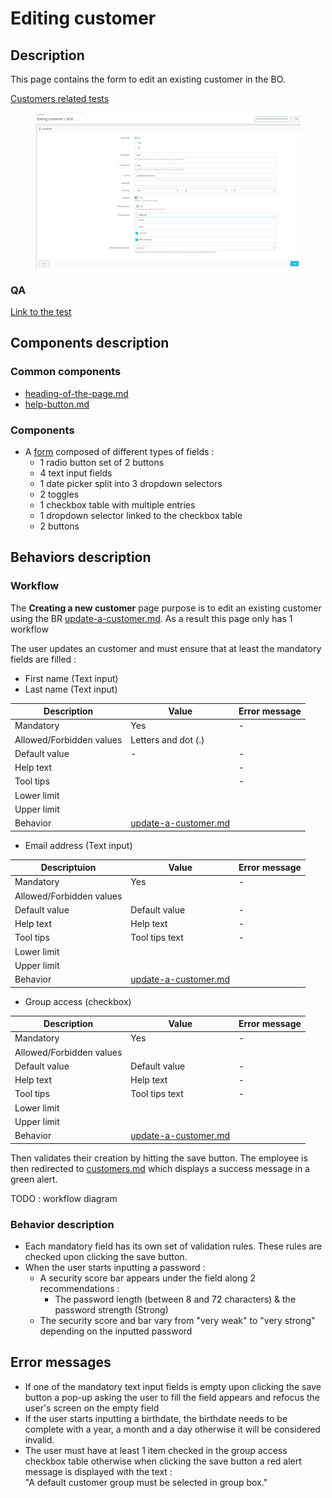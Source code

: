 # Editing customer

## Description

This page contains the form to edit an existing customer in the BO.

[Customers related tests](https://build.prestashop-project.org/test-scenarios/scenarios/core/functional/bo/customers.html)

<figure><img src="../../../../../.gitbook/assets/Capture d’écran du 2022-12-29 15-13-01.png" alt=""><figcaption></figcaption></figure>

### QA&#x20;

[Link to the test](https://build.prestashop-project.org/test-scenarios/scenarios/core/functional/bo/customers.html)

## Components description

### Common components

* [heading-of-the-page.md](../../../common-components/heading-of-the-page.md "mention")
* [help-button.md](../../../common-components/help-button.md "mention")

### Components

* A [form](https://build.prestashop-project.org/prestashop-ui-kit/?path=/story/forms--normal) composed of different types of fields :&#x20;
  * 1 radio button set of 2 buttons
  * 4 text input fields
  * 1 date picker split into 3 dropdown selectors
  * 2 toggles
  * 1 checkbox table with multiple entries
  * 1 dropdown selector linked to the checkbox table
  * 2 buttons

## Behaviors description

### Workflow

The **Creating a new customer** page purpose is to edit an existing customer using the BR [update-a-customer.md](../../../../business-rules/customers/update-a-customer.md "mention"). As a result this page only has 1 workflow

The user updates an customer and must ensure that at least the mandatory fields are filled :&#x20;

* First name (Text input)
* Last name (Text input)

| Description              | Value                                                                                       | Error message |
| ------------------------ | ------------------------------------------------------------------------------------------- | ------------- |
| Mandatory                | Yes                                                                                         | -             |
| Allowed/Forbidden values | Letters and dot (.)                                                                         |               |
| Default value            | -                                                                                           | -             |
| Help text                |                                                                                             | -             |
| Tool tips                |                                                                                             | -             |
| Lower limit              |                                                                                             |               |
| Upper limit              |                                                                                             |               |
| Behavior                 | [update-a-customer.md](../../../../business-rules/customers/update-a-customer.md "mention") |               |

* Email address (Text input)

| Descriptuion             | Value                                                                                       | Error message |
| ------------------------ | ------------------------------------------------------------------------------------------- | ------------- |
| Mandatory                | Yes                                                                                         | -             |
| Allowed/Forbidden values | ​                                                                                           | ​             |
| Default value            | Default value                                                                               | -             |
| Help text                | Help text                                                                                   | -             |
| Tool tips                | Tool tips text                                                                              | -             |
| Lower limit              | ​                                                                                           | ​             |
| Upper limit              | ​                                                                                           | ​             |
| Behavior                 | [update-a-customer.md](../../../../business-rules/customers/update-a-customer.md "mention") |               |

* Group access (checkbox)

| Description              | Value                                                                                       | Error message |
| ------------------------ | ------------------------------------------------------------------------------------------- | ------------- |
| Mandatory                | Yes                                                                                         | -             |
| Allowed/Forbidden values | ​                                                                                           | ​             |
| Default value            | Default value                                                                               | -             |
| Help text                | Help text                                                                                   | -             |
| Tool tips                | Tool tips text                                                                              | -             |
| Lower limit              | ​                                                                                           | ​             |
| Upper limit              | ​                                                                                           | ​             |
| Behavior                 | [update-a-customer.md](../../../../business-rules/customers/update-a-customer.md "mention") |               |

Then validates their creation by hitting the save button. The employee is then redirected to [customers.md](../catalog/customers.md "mention") which displays a success message in a green alert.

TODO : workflow diagram

### Behavior description

* Each mandatory field has its own set of validation rules. These rules are checked upon clicking the save button.
* When the user starts inputting a password :&#x20;
  * A security score bar appears under the field along 2 recommendations :&#x20;
    * The password length (between 8 and 72 characters) & the password strength (Strong)
  * The security score and bar vary from "very weak" to "very strong" depending on the inputted password

## Error messages

* If one of the mandatory text input fields is empty upon clicking the save button a pop-up asking the user to fill the field appears and refocus the user's screen on the empty field&#x20;
* If the user starts inputting a birthdate, the birthdate needs to be complete with a year, a month and a day otherwise it will be considered invalid.
* The user must have at least 1 item checked in the group access checkbox table otherwise when clicking the save button a red alert message is displayed with the text : \
  "A default customer group must be selected in group box."
